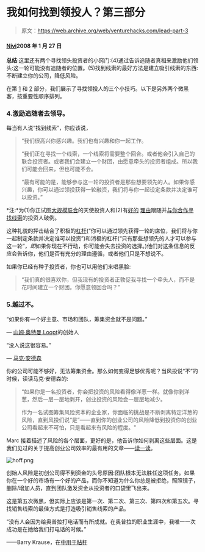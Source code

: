 # 我如何找到领投人？第三部分

> 原文：<https://web.archive.org/web/venturehacks.com/lead-part-3>

#### [Nivi](/web/20220928233004/https://venturehacks.com/about)2008 年 1 月 27 日

**总结**:这里还有两个寻找领头投资者的小窍门:(4)通过告诉追随者真相来激励他们领头:这一轮可能没有追随者的位置。(5)找到线索的最好方法是建立吸引线索的东西:不断建立你的公司，降低风险。

在第 [1](/web/20220928233004/https://venturehacks.com/articles/lead) 和 [2](/web/20220928233004/https://venturehacks.com/articles/lead-part-2) 部分，我们展示了寻找领投人的三个小技巧。以下是另外两个微黑客，按重要性顺序排列。

### 4.激励追随者去领导。

每当有人说“找到线索”，你应该说，

> “我们很高兴你感兴趣。我们也有兴趣和你一起工作。
> 
> “我们正在寻找一个线索，一个线索将需要整个回合。或者他会引入自己的联合投资者。或者我们会建立一个财团，由愿意牵头的投资者组成。所以我们可能会回来，但也可能不会。
> 
> “最有可能的是，能够参与这一轮的投资者是那些想要领先的人。如果你感兴趣，你可以通过领投获得一轮融资，我们将与你一起设定条款并决定谁可以投资。”

*注:*为(1)你正试图[大规模联合](/web/20220928233004/https://venturehacks.com/articles/lead#mass)的天使投资人和(2)有[好的](/web/20220928233004/https://venturehacks.com/articles/lead#vc-reasons) [理由](/web/20220928233004/https://venturehacks.com/articles/lead#angel-reasons)跟随并[与你合作寻找线索](/web/20220928233004/https://venturehacks.com/articles/lead-part-2#introductions)的投资人破例。

这种礼貌的抨击结合了积极的[杠杆](https://web.archive.org/web/20220928233004/http://en.wikipedia.org/wiki/Leverage_%28negotiation%29)(“你可以通过领先获得一轮的席位，我们将与你一起制定条款并决定谁可以投资”)和消极的杠杆(“只有那些想领先的人才可以参与这一轮”，*即*如果你现在不行动，你可能会失去投资的选择。)他们对这条信息的反应会告诉你，他们是否有充分的理由遵循，或者他们只是不想说不。

如果你已经有种子投资者，你也可以用他们来唱黑脸:

> “我们真的很喜欢你，但我现有的投资者正敦促我寻找一个牵头人，而不是花时间建立一个财团。你愿意领回合吗？”

### 5.越过不。

“如果你有一个好主意、市场和团队，筹集资金就不是问题。”

— [山姆·奥特曼](https://web.archive.org/web/20220928233004/http://news.ycombinator.com/item?id=84865),[Loopt](https://web.archive.org/web/20220928233004/https://loopt.com/)的创始人

“没人说这很容易。”

— [马克·安德森](https://web.archive.org/web/20220928233004/http://blog.pmarca.com/2007/06/the_pmarca_guid_2.html)

你的公司可能不够好，无法筹集资金。那么如何变得足够优秀呢？当风投说“不”的时候，读读马克·安德森的:

> “如果你是一名投资者，你会把投资的风险看得像洋葱一样。就像你剥洋葱，然后一层一层地剥开，创业投资的风险会一层层地减少。
> 
> 作为一名试图筹集风险资本的企业家，你面临的挑战是不断剥离特定洋葱的风险，直到风投们说“是”——直到你的创业公司的风险降低到投资你的创业公司看起来不可怕，只是看起来有风险的程度。"

Marc 接着描述了风险的各个层面，更好的是，他告诉你如何剥离这些层面。这是我们见过的关于提高创业公司效率的最有用的文章——[读一读](https://web.archive.org/web/20220928233004/http://blog.pmarca.com/2007/06/the_pmarca_guid_2.html)。

![hoff.png](img/89b6fd0a238d43ec679afc951e95863a.png)

创始人风险是初创公司得不到资金的头号原因:团队根本无法胜任这项任务。如果你在一个好的市场有一个好的产品，而你不知道为什么你总是被拒绝，照照镜子，删除/增加人员，直到团队激发资金从投资者的口袋里飞出来。

这是第五次微黑，但实际上应该是第一次、第二次、第三次、第四次和第五次。寻找销售线索的最佳方式是打造吸引销售线索的产品。

“没有人会因为给奥普拉打电话而有所成就。在奥普拉的职业生涯中，我唯一一次成功是在她给我们打电话的时候。”

——Barry Krause，在[中用于粘杆](https://web.archive.org/web/20220928233004/http://www.madetostick.com/)